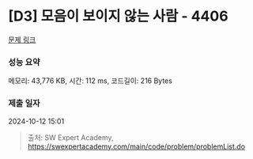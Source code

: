 # [D3] 모음이 보이지 않는 사람 - 4406 

[문제 링크](https://swexpertacademy.com/main/code/problem/problemDetail.do?contestProbId=AWNcD_66pUEDFAV8) 

### 성능 요약

메모리: 43,776 KB, 시간: 112 ms, 코드길이: 216 Bytes

### 제출 일자

2024-10-12 15:01



> 출처: SW Expert Academy, https://swexpertacademy.com/main/code/problem/problemList.do
